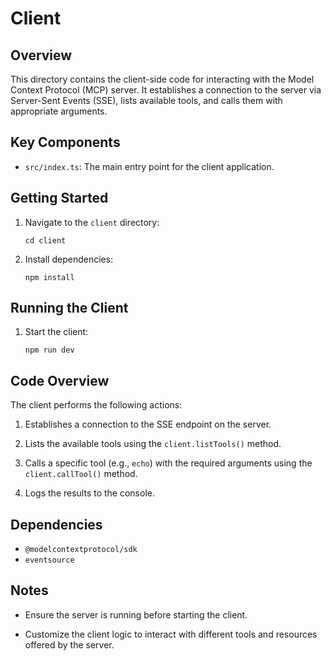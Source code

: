 # Client

## Overview

This directory contains the client-side code for interacting with the Model Context Protocol (MCP) server. It establishes a connection to the server via Server-Sent Events (SSE), lists available tools, and calls them with appropriate arguments.

## Key Components

-   `src/index.ts`: The main entry point for the client application.

## Getting Started

1.  Navigate to the `client` directory:

    ```
    cd client
    ```

2.  Install dependencies:

    ```
    npm install
    ```

## Running the Client

1.  Start the client:

    ```
    npm run dev
    ```

## Code Overview

The client performs the following actions:

1.  Establishes a connection to the SSE endpoint on the server.

2.  Lists the available tools using the `client.listTools()` method.

3.  Calls a specific tool (e.g., `echo`) with the required arguments using the `client.callTool()` method.

4.  Logs the results to the console.

## Dependencies

-   `@modelcontextprotocol/sdk`
-   `eventsource`

## Notes

-   Ensure the server is running before starting the client.

-   Customize the client logic to interact with different tools and resources offered by the server.
